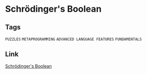 # Schrödinger's Boolean


## Tags

`PUZZLES` `METAPROGRAMMING` `ADVANCED LANGUAGE FEATURES` `FUNDAMENTALS`

## Link

[Schrödinger's Boolean](https://www.codewars.com/kata/5a5f9f80f5dc3f942b002309)